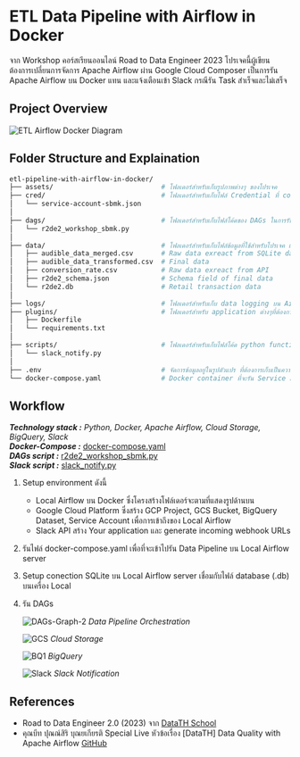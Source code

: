 # ETL Data Pipeline with Airflow in Docker
จาก Workshop คอร์สเรียนออนไลน์ Road to Data Engineer 2023 โปรเจคนี้ผู้เขียนต้องการเปลี่ยนการจัดการ Apache Airflow ผ่าน Google Cloud Composer เป็นการรัน Apache Airflow บน Docker แทน และแจ้งเตือนเข้า Slack กรณีรัน Task สำเร็จและไม่เสร็จ

## Project Overview
![ETL Airflow Docker Diagram](https://github.com/user-attachments/assets/e9c8e55b-4bf4-4459-ad87-d33c8631c118)

## Folder Structure and Explaination
```bash
etl-pipeline-with-airflow-in-docker/
├── assets/                           # โฟลเดอร์สำหรับเก็บรูปภาพต่างๆ ของโปรเจค
├── cred/                             # โฟลเดอร์สำหรับเก็บไฟล์ Credential ที่ connection กับ GCP
│   └── service-account-sbmk.json
│
├── dags/                             # โฟลเดอร์สำหรับเก็บไฟล์โค้ดของ DAGs ในการรัน Data pipeline บน Airflow
│   └── r2de2_workshop_sbmk.py
│
├── data/                             # โฟลเดอร์สำหรับเก็บไฟล์ข้อมูลที่ใช้สำหรับโปรเจค และผลลัพธ์จากการทำโปรเจค
│   ├── audible_data_merged.csv       # Raw data exreact from SQLite database (r2de2.db)
│   ├── audible_data_transformed.csv  # Final data
│   ├── conversion_rate.csv           # Raw data exreact from API
│   ├── r2de2_schema.json             # Schema field of final data
│   └── r2de2.db                      # Retail transaction data
│
├── logs/                             # โฟลเดอร์สำหรับเก็บ data logging บน Airflow
├── plugins/                          # โฟลเดอร์สำหรับ application ต่างๆที่ต้องการรันบน Airflow ผ่าน Dockerfile
│   ├── Dockerfile
│   └── requirements.txt
│
├── scripts/                          # โฟลเดอร์สำหรับเก็บไฟล์โค้ด python function เพิ่มเติมที่จะรันผ่าน Dags
│   └── slack_notify.py
│
├── .env                              # จัดการข้อมูลอยู่ในรูปตัวแปร ที่ต้องการเก็บเป็นความลับ
└── docker-compose.yaml               # Docker container ที่จะรัน Service แบบทีละหลายตัวบน Airflow
```

## Workflow
_**Technology stack :** Python, Docker, Apache Airflow, Cloud Storage, BigQuery, Slack_\
_**Docker-Compose :**_ [docker-compose.yaml](https://github.com/suben-mk/etl-pipeline-with-airflow-in-docker/blob/main/docker-compose.yaml)\
_**DAGs script :**_ [r2de2_workshop_sbmk.py](https://github.com/suben-mk/etl-pipeline-with-airflow-in-docker/blob/main/dags/r2de2_workshop_sbmk.py)\
_**Slack script :**_ [slack_notify.py](https://github.com/suben-mk/etl-pipeline-with-airflow-in-docker/blob/main/scripts/slack_notify.py)

  1. Setup environment ดังนี้
     * Local Airflow บน Docker ซึ่งโครงสร้างโฟล์เดอร์จะตามที่แสดงรูปด้านบน
     * Google Cloud Platform ซึ่งสร้าง GCP Project, GCS Bucket, BigQuery Dataset, Service Account เพื่อการเข้าถึงของ Local Airflow
     * Slack API สร้าง Your application และ generate incoming webhook URLs
  3. รันไฟล์ docker-compose.yaml เพื่อที่จะเข้าไปรัน Data Pipeline บน Local Airflow server
  4. Setup conection SQLite บน Local Airflow server เชื่อมกับไฟล์ database (.db) บนเครื่อง Local
  5. รัน DAGs
     
     ![DAGs-Graph-2](https://github.com/user-attachments/assets/56e0a0b4-eb02-4e3e-b341-5ffeec9ecb7a)
      _Data Pipeline Orchestration_

     ![GCS](https://github.com/user-attachments/assets/e1aef720-0b27-4340-91a4-acfc111ada5b)
     _Cloud Storage_

     ![BQ1](https://github.com/user-attachments/assets/4964c78f-fae6-43bc-a39e-5ec372ea2c05)
     _BigQuery_

     ![Slack](https://github.com/user-attachments/assets/7f2684f7-a137-4551-9ece-a0d7b98974fb)
     _Slack Notification_

## References
* Road to Data Engineer 2.0 (2023) จาก [DataTH School](https://school.datath.com/)
* คุณบีท ปุณณ์สิริ บุณยเกียรติ Special Live หัวข้อเรื่อง [DataTH] Data Quality with Apache Airflow [GitHub](https://github.com/punsiriboo/data-quality-with-apache-airflow)
